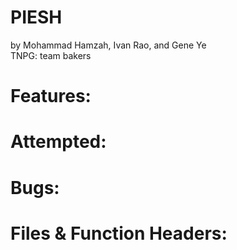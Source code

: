 # PIESH
by Mohammad Hamzah, Ivan Rao, and Gene Ye \
TNPG: team bakers

# Features:

# Attempted:

# Bugs:

# Files & Function Headers:
